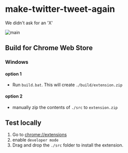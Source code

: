 # make-twitter-tweet-again
We didn't ask for an 'X'

![main](https://github.com/jasbanza/make-twitter-tweet-again/assets/1925470/158078e7-4aca-43aa-a4b0-49f8a5eff17d)


## Build for Chrome Web Store

### Windows
#### option 1
- Run `build.bat`. This will create `./build/extension.zip` 
#### option 2
- manually zip the contents of `./src` to `extension.zip`

## Test locally

1. Go to [chrome://extensions](chrome://extensions) 
2. enable `developer mode`
3. Drag and drop the `./src` folder to install the extension.
